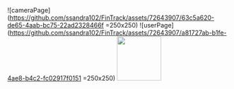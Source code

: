 ![cameraPage](https://github.com/ssandra102/FinTrack/assets/72643907/63c5a620-de65-4aab-bc75-22ad2328466f =250x250)
![userPage](https://github.com/ssandra102/FinTrack/assets/72643907/a81727ab-b1fe-4ae8-b4c2-fc02917f0151 =250x250)
<img src="https://github.com/ssandra102/FinTrack/assets/72643907/63c5a620-de65-4aab-bc75-22ad2328466f" width="100" height="100">
